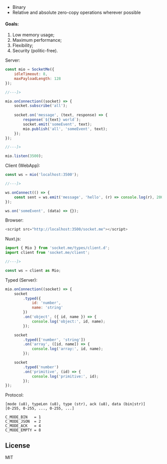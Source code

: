 * Binary
* Relative and absolute zero-copy operations wherever possible


#### Goals:
1. Low memory usage;
2. Maximum performance;
3. Flexibility;
4. Security (politic-free).


Server:
```javascript
const mio = SocketMe({
    idleTimeout: 8,
    maxPayloadLength: 128
});

//---]>

mio.onConnection((socket) => {
    socket.subscribe('all');
    
    socket.on('message', (text, response) => {
        response(`${text} world`);
        socket.emit('someEvent', text);
        mio.publish('all', 'someEvent', text);
    });
});

//---]>

mio.listen(3500);
```

Client (WebApp):
```javascript
const ws = mio('localhost:3500');

//---]>

ws.onConnect(() => {
    const sent = ws.emit('message', 'hello', (r) => console.log(r), 2000/*[timeout]*/);
});

ws.on('someEvent', (data) => {});
```


Browser:
```javascript
<script src="http://localhost:3500/socket.me"></script>
```


Nuxt.js:
```javascript
import { Mio } from 'socket.me/types/client.d';
import client from 'socket.me/client';

//---]>

const ws = client as Mio;
```


Typed (Server):
```javascript
mio.onConnection((socket) => {
    socket
        .typed({
            id: 'number',
            name: 'string'
        })
        .on('object', ({ id, name }) => {
            console.log('object:', id, name);
        });

    socket
        .typed(['number', 'string'])
        .on('array', ([id, name]) => {
            console.log('array:', id, name);
        });

    socket
        .typed('number')
        .on('primitive', (id) => {
            console.log('primitive:', id);
        });
});
```


Protocol:
```
[mode (u8), typeLen (u8), type (str), ack (u8), data (bin|str)]
[0-255, 0-255, ..., 0-255, ...]

C_MODE_BIN   = 1
C_MODE_JSON  = 2
C_MODE_ACK   = 4
C_MODE_EMPTY = 8
```


## License

MIT
